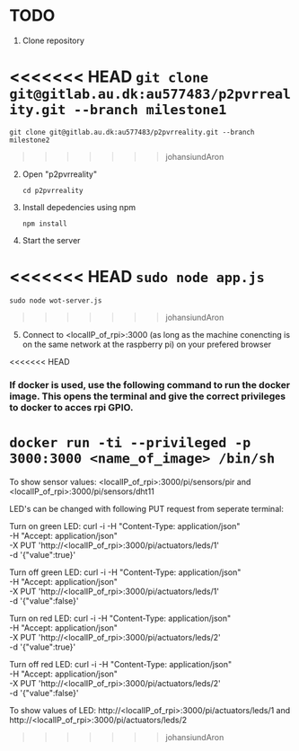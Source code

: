 # TODO

1. Clone repository

<<<<<<< HEAD
   `git clone git@gitlab.au.dk:au577483/p2pvrreality.git --branch milestone1`
=======
   `git clone git@gitlab.au.dk:au577483/p2pvrreality.git --branch milestone2`
>>>>>>> johansiundAron

2. Open "p2pvrreality"

   `cd p2pvrreality`

3. Install depedencies using npm
   
   `npm install`

4. Start the server

<<<<<<< HEAD
   `sudo node app.js`
=======
   `sudo node wot-server.js`
>>>>>>> johansiundAron

5. Connect to <localIP_of_rpi>:3000 (as long as the machine conencting is on the same network at the raspberry pi) on your prefered browser



<<<<<<< HEAD
### If docker is used, use the following command to run the docker image. This opens the terminal and give the correct privileges to docker to acces rpi GPIO.

   `docker run -ti --privileged -p 3000:3000 <name_of_image> /bin/sh`
=======



To show sensor values: 
<localIP_of_rpi>:3000/pi/sensors/pir
and
<localIP_of_rpi>:3000/pi/sensors/dht11


LED's can be changed with following PUT request from seperate terminal:

Turn on green LED:
curl -i -H "Content-Type: application/json" \
-H "Accept: application/json" \
-X PUT 'http://<localIP_of_rpi>:3000/pi/actuators/leds/1' \
-d '{"value":true}'

Turn off green LED:
curl -i -H "Content-Type: application/json" \
-H "Accept: application/json" \
-X PUT 'http://<localIP_of_rpi>:3000/pi/actuators/leds/1' \
-d '{"value":false}'

Turn on red LED:
curl -i -H "Content-Type: application/json" \
-H "Accept: application/json" \
-X PUT 'http://<localIP_of_rpi>:3000/pi/actuators/leds/2' \
-d '{"value":true}'

Turn off red LED:
curl -i -H "Content-Type: application/json" \
-H "Accept: application/json" \
-X PUT 'http://<localIP_of_rpi>:3000/pi/actuators/leds/2' \
-d '{"value":false}'


To show values of LED:
http://<localIP_of_rpi>:3000/pi/actuators/leds/1
and 
http://<localIP_of_rpi>:3000/pi/actuators/leds/2
>>>>>>> johansiundAron
